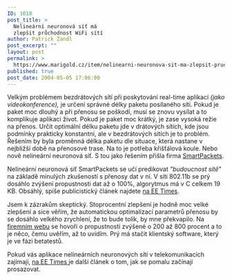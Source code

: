 ```yaml
---
ID: 1018
post_title: >
  Nelineární neuronová síť má
  zlepšit průchodnost WiFi sítí
author: Patrick Zandl
post_excerpt: ""
layout: post
permalink: >
  https://www.marigold.cz/item/nelinearni-neuronova-sit-ma-zlepsit-pruchodnost-wifi-siti
published: true
post_date: 2004-05-05 17:06:00
---
```

<P>Velkým problémem bezdrátových sítí při poskytování real-time aplikací <EM>(jako videokonference),</EM> je určení správné délky paketu posílaného sítí. Pokud je paket moc dlouhý a při přenosu se poškodí, musí se znovu vysílat a to komplikuje aplikaci život. Pokud je paket moc krátký, je zase vysoká režie na přenos. Určit optimální délku paketu jde v drátových sítích, kde jsou podmínky prakticky konstantní, ale v bezdrátových sítích je to problém. Řešením by byla proměnná délka paketu dle situace, která nastane v nejbližší době na přenosové trase. Na to je potřeba křišťálová koule. Nebo nově nelineární neuronová síť. S tou jako řešením přišla firma <A href="http://www.smartpacketsinc.com/" target=_blank>SmartPackets</A>. </P>
<P>Nelineární neuronová síť SmartPackets se učí predikovat <EM>"budoucnost sítě"</EM> na základě minulých zkušeností s přenosy dat v ní. V síti 802.11b se prý dosáhlo zvýšení propustnosti dat až o 100%, algorytmus má v C celkem 19 KB. Obsáhlý, spíše publicistický článek najdete <A href="http://www.eet.com/at/news/showArticle.jhtml?articleID=19501137" target=_blank>na EE Times</A>. </P>
<P>Jsem k zázrakům skeptický. Stoprocentní zlepšení je hodně moc velké zlepšení a sice věřím, že automatickou optimalizací parametrů přenosu by se dosáhlo velkého zrychlení, že to bude tolik, by mne překvapilo. Na <A href="http://www.smartpacketsinc.com/802.11Solutions.htm" target=_blank>firemním webu</A> se hovoří o propustnosti zvýšené o 200 až 800 procent&#160;a to je něco, čemu uvěřím, až to uvidím. Prý má stačit klientský software, který je ve fázi betatestů. </P>
<P>Pokud vás aplikace nelineárních neuronových sítí v telekomunikacích zajímají, <A href="http://www.eet.com/at/news/showArticle.jhtml;jsessionid=0RVJJ3LM4LCRMQSNDBOCKHQ?articleId=18902790&amp;kc=2513" target=_blank>na EE Times </A>je další článek o tom, jak se pomalu začínají prosazovat.</P>
